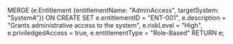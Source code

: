 MERGE (e:Entitlement {entitlementName: "AdminAccess", targetSystem: "SystemA"})
ON CREATE SET
  e.entitlementID = "ENT-001",
  e.description = "Grants administrative access to the system",
  e.riskLevel = "High",
  e.priviledgedAccess = true,
  e.entitlementType = "Role-Based"
RETURN e;

